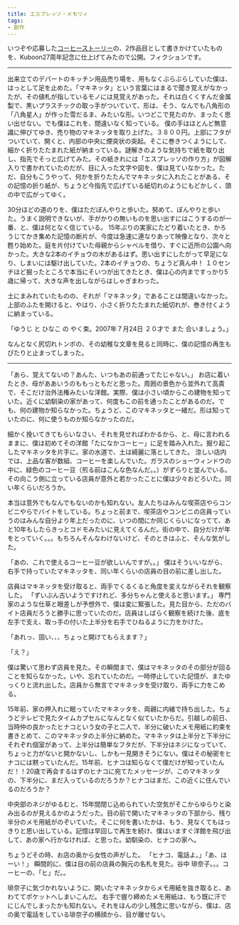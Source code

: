 ```yaml
---
title: エスプレッソ・メモリィ
tags:
- 創作
---
```


いつぞや応募した[コーヒーストーリー](../2006/story-of-arygee)の、2作品目として書きかけていたものを、Kuboon27周年記念に仕上げてみたので公開。フィクションです。

---

出来立てのデパートのキッチン用品売り場を、用もなくぶらぶらしていた僕は、はっとして足を止めた。「マキネッタ」という言葉にはまるで聞き覚えがなかったが、その値札が指しているモノには見覚えがあった。それは白くくすんだ金属製で、黒いプラスチックの取っ手がついていて、形は、そう、なんでも八角形の「八角星人」が作った雪だるま、みたいな形。いつどこで見たのか、まったく思い出せない。でも僕はこれを、間違いなく知っている。
僕の手はほとんど無意識に伸びてゆき、売り物のマキネッタを取り上げた。３８００円。上部にフタがついていて、開くと、内部の中央に煙突状の突起。そこに巻きつくようにして、細かく折りたたまれた紙が納まっている。謎解きのような気持ちで紙を取り出し、指先でそっと広げてみた。その紙きれには「エスプレッソの作り方」が図解入りで書かれていたのだが、目に入った文字や図を、僕は見ていなかった。ただ、自分もこうやって、何かを折りたたんでマキネッタに入れたことがある、その記憶の折り紙が、ちょうど今指先で広げている紙切れのようにもどかしく、頭の中で広がってゆく。

30分ほどの道のりを、僕はただぼんやりと歩いた。努めて、ぼんやりと歩いた。うまく説明できないが、手がかりの無いものを思い出すにはこうするのが一番、と、僕は何となく信じている。
15年ぶりの実家にたどり着いたとき、かろうじてかき集めた記憶の断片が、今度は急速に連なりあって映像となり、次々と甦り始めた。庭を片付けていた母親からシャベルを借り、すぐに近所の公園へ向かった。大きな2本のイチョウの木があるはず。思い出すにしたがって早足になり、しまいには駆け出していた。2本のイチョウの、ちょうど真ん中！
１０センチほど掘ったところで本当にそいつが出てきたとき、僕は心の内まですっかり5歳に帰って、大きな声を出しながらはしゃぎまわった。

土にまみれていたものの、それが「マキネッタ」であることは間違いなかった。
上部のふたを開けると、やはり、小さく折りたたまれた紙切れが、巻き付くように納まっている。

「ゆうじ と ひなこ の やく束。2007年７月24日 ２０才で また 合いましょう。」

なんとなく尻切れトンボの、その幼稚な文章を見ると同時に、僕の記憶の再生もぴたりと止まってしまった。

---

「あら、覚えてないの？あんた、いつもあの前通ってたじゃない。」
お店に着いたとき、母がああいうのももっともだと思った。周囲の景色から並外れて高貴で、そこだけ治外法権みたいな洋館。実際、僕は小さい頃からこの建物を知っていた。近くに幼馴染の家があって、何度もこの前を通ったことがあるのだ。でも、何の建物か知らなかった。ちょうど、このマキネッタと一緒だ。形は知っていたのに、何に使うものか知らなかったのだ。

細かく挽いてきてもらいなさい、それを見せればわかるから、と、母に言われるままに、僕は初めてその洋館「たになかコーヒー」に足を踏み入れた。掘り起こしたマキネッタを片手に。家の水道で、土は綺麗に落としてきた。
涼しい店内では、上品な客が数組、コーヒーを楽しんでいた。ガラスのショーウィンドウの中に、緑色のコーヒー豆（煎る前はこんな色なんだ。。）がずらりと並んでいる。その向こう側に立っている店員が意外と若かったことに僕は少々おどろいた。同い年くらいだろうか。

本当は意外でもなんでもないのかも知れない。友人たちはみんな喫茶店やらコンビニやらでバイトをしている。ちょっと前まで、喫茶店やコンビニの店員っていうのはみんな自分より年上だったのに、いつの間にか同じくらいになってて、あと10年もしたらきっとコドモみたいに見えてくるんだ。街の中で、自分だけが年をとっていく。。。もちろんそんなわけないけど、そのときはふと、そんな気がした。

「あの、これで使えるコーヒー豆が欲しいんですが。。」
僕はそういいながら、右手で持っていたマキネッタを、同い年くらいの店員の目の前に差し出した。

店員はマキネッタを受け取ると、両手でくるくると角度を変えながらそれを観察した。
「ずいぶん古いようですけれど、多分ちゃんと使えると思います。」
専門家のような仕草と眼差しが予想外で、僕は変に緊張した。見た目から、ただのバイト店員だろうと勝手に思っていたのだ。店員はしばらく観察を続けた後、底を左手で支え、取っ手の付いた上半分を右手でひねるように力をかけた。

「あれっ、固い、、、ちょっと開けてもらえます？」

「え？」

僕は驚いて思わず店員を見た。その瞬間まで、僕はマキネッタのその部分が回ることを知らなかった。いや、忘れていたのだ。一時停止していた記憶が、またゆっくりと流れ出した。店員から無言でマキネッタを受け取り、両手に力をこめる。

15年前、家の押入れに眠っていたマキネッタを、両親に内緒で持ち出した。ちょうどテレビで見たタイムカプセルになんとなく似ていたからだ。引越しの前日、当時仲の良かったヒナコという女の子と二人で、半分に破いたメモ用紙に約束を書きとめて、このマキネッタの上半分に納めた。マキネッタは上半分と下半分にそれぞれ個室があって、上半分は簡単なフタだが、下半分はネジになっていて、ちょっと力がないと開かないし、しかも一見開きそうにない。僕はその秘密をヒナコには黙っていたんだ。15年前、ヒナコは知らなくて僕だけが知っていたんだ！！20歳で再会するはずのヒナコに宛てたメッセージが、このマキネッタの、下半分に、まだ入っているのだろうか？ヒナコはまだ、この近くに住んでいるのだろうか？

中央部のネジがゆるむと、15年間閉じ込められていた空気がそこからゆらりと染み出るのが見えるかのようだった。目の前で開いたマキネッタの下部から、残り半分のメモ用紙がのぞいていた。そこに何を書いたかは、もう、見なくてもはっきりと思い出している。記憶は早回しで再生を続け、僕はいますぐ洋館を飛び出して、あの家へ行かなければ、と思った。幼馴染の、ヒナコの家へ。

ちょうどその時、お店の奥から女性の声がした。
「ヒナコ、電話よ。」「あ、はーい！」
瞬間的に、僕は目の前の店員の胸元の名札を見た。谷中 琲奈子。。。コーヒーの、「ヒ」だ。。

琲奈子に気づかれないように、開いたマキネッタからメモ用紙を抜き取ると、あわててポケットへしまいこんだ。
右手で握り締めたメモ用紙は、もう既に汗でにじんでしまったかも知れない。それをほんの少し残念に思いながら、僕は、店の奥で電話をしている琲奈子の横顔から、目が離せない。
